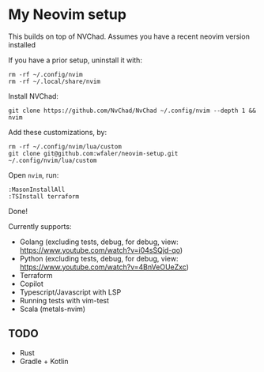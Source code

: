 # My Neovim setup
This builds on top of NVChad. Assumes you have a recent neovim version installed

If you have a prior setup, uninstall it with:
```
rm -rf ~/.config/nvim
rm -rf ~/.local/share/nvim
```

Install NVChad:
```
git clone https://github.com/NvChad/NvChad ~/.config/nvim --depth 1 && nvim
```

Add these customizations, by:
```
rm -rf ~/.config/nvim/lua/custom
git clone git@github.com:wfaler/neovim-setup.git ~/.config/nvim/lua/custom
```

Open `nvim`, run:
```
:MasonInstallAll
:TSInstall terraform
```

Done!

Currently supports:

* Golang (excluding tests, debug, for debug, view: https://www.youtube.com/watch?v=i04sSQjd-qo)
* Python (excluding tests, debug, for debug, view: https://www.youtube.com/watch?v=4BnVeOUeZxc)
* Terraform
* Copilot
* Typescript/Javascript with LSP
* Running tests with vim-test
* Scala (metals-nvim)

## TODO
* Rust
* Gradle + Kotlin
